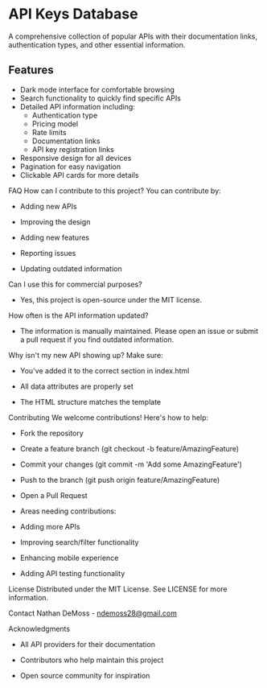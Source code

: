 # API Keys Database

A comprehensive collection of popular APIs with their documentation links, authentication types, and other essential information.



## Features

- Dark mode interface for comfortable browsing
- Search functionality to quickly find specific APIs
- Detailed API information including:
  - Authentication type
  - Pricing model
  - Rate limits
  - Documentation links
  - API key registration links
- Responsive design for all devices
- Pagination for easy navigation
- Clickable API cards for more details


FAQ
How can I contribute to this project?
You can contribute by:

- Adding new APIs

- Improving the design

- Adding new features

- Reporting issues

- Updating outdated information

Can I use this for commercial purposes?
- Yes, this project is open-source under the MIT license.

How often is the API information updated?
- The information is manually maintained. Please open an issue or submit a pull request if you find outdated information.

Why isn't my new API showing up?
Make sure:

- You've added it to the correct section in index.html

- All data attributes are properly set

- The HTML structure matches the template

Contributing
We welcome contributions! Here's how to help:

- Fork the repository

- Create a feature branch (git checkout -b feature/AmazingFeature)

- Commit your changes (git commit -m 'Add some AmazingFeature')

- Push to the branch (git push origin feature/AmazingFeature)

- Open a Pull Request

- Areas needing contributions:

- Adding more APIs

- Improving search/filter functionality

- Enhancing mobile experience

- Adding API testing functionality

License
Distributed under the MIT License. See LICENSE for more information.

Contact
Nathan DeMoss - ndemoss28@gmail.com


Acknowledgments
- All API providers for their documentation

- Contributors who help maintain this project

- Open source community for inspiration

